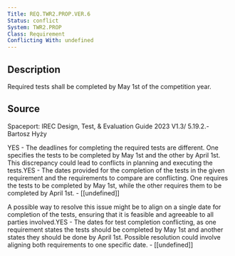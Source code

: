 ```yaml
---
Title: REQ.TWR2.PROP.VER.6
Status: conflict
System: TWR2.PROP
Class: Requirement
Conflicting With: undefined
---
```


## Description

Required tests shall be completed by May 1st of the competition year.

## Source

Spaceport: IREC Design, Test, & Evaluation Guide 2023 V1.3/ 5.19.2.- Bartosz Hyży


YES - The deadlines for completing the required tests are different. One specifies the tests to be completed by May 1st and the other by April 1st. This discrepancy could lead to conflicts in planning and executing the tests.YES - The dates provided for the completion of the tests in the given requirement and the requirements to compare are conflicting. One requires the tests to be completed by May 1st, while the other requires them to be completed by April 1st. - [[undefined]]

A possible way to resolve this issue might be to align on a single date for completion of the tests, ensuring that it is feasible and agreeable to all parties involved.YES - The dates for test completion conflicting, as one requirement states the tests should be completed by May 1st and another states they should be done by April 1st. Possible resolution could involve aligning both requirements to one specific date. - [[undefined]]